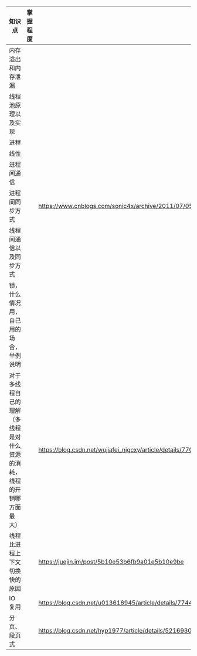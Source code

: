 | 知识点                                 | 掌握程度 |                                                                 |
| ----------------------------------- | ---- | --------------------------------------------------------------- |
| 内存溢出和内存泄漏                           |      |                                                                 |
| 线程池原理以及实现                           |      |                                                                 |
| 进程                                  |      |                                                                 |
| 线性                                  |      |                                                                 |
| 进程间通信                               |      |                                                                 |
| 进程间同步方式                             |      | https://www.cnblogs.com/sonic4x/archive/2011/07/05/2098036.html |
| 线程间通信以及同步方式                         |      |                                                                 |
| 锁，什么情况用，自己用的场合，举例说明                 |      |                                                                 |
| 对于多线程自己的理解（多线程是对什么资源的消耗，线程的开销哪方面最大） |      | https://blog.csdn.net/wujiafei_njgcxy/article/details/77098977  |
| 线程比进程上下文切换快的原因                      |      | https://juejin.im/post/5b10e53b6fb9a01e5b10e9be                 |
| IO复用                                |      | https://blog.csdn.net/u013616945/article/details/77448278       |
| 分页、段页式                              |      | https://blog.csdn.net/hyp1977/article/details/52169306          |
